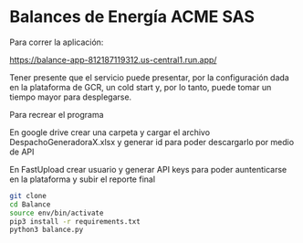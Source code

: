 # Balances de Energía ACME SAS

Para correr la aplicación:

https://balance-app-812187119312.us-central1.run.app/

Tener presente que el servicio puede presentar, por la configuración dada en la plataforma de GCR, un cold start y, por lo tanto, puede tomar un tiempo mayor para desplegarse.

Para recrear el programa

En google drive crear una carpeta y cargar el archivo DespachoGeneradoraX.xlsx y generar id para poder descargarlo por medio de API

En FastUpload crear usuario y generar API keys para poder auntenticarse en la plataforma y subir el reporte final

```sh
git clone
cd Balance
source env/bin/activate
pip3 install -r requirements.txt
python3 balance.py

```

